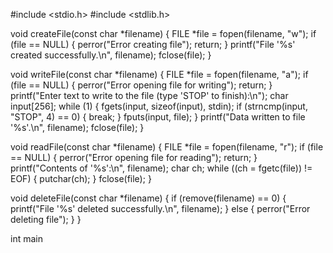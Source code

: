 #include <stdio.h>
#include <stdlib.h>

void createFile(const char *filename) {
    FILE *file = fopen(filename, "w");
    if (file == NULL) {
        perror("Error creating file");
        return;
    }
    printf("File '%s' created successfully.\n", filename);
    fclose(file);
}

void writeFile(const char *filename) {
    FILE *file = fopen(filename, "a");
    if (file == NULL) {
        perror("Error opening file for writing");
        return;
    }
    printf("Enter text to write to the file (type 'STOP' to finish):\n");
    char input[256];
    while (1) {
        fgets(input, sizeof(input), stdin);
        if (strncmp(input, "STOP", 4) == 0) {
            break;
        }
        fputs(input, file);
    }
    printf("Data written to file '%s'.\n", filename);
    fclose(file);
}

void readFile(const char *filename) {
    FILE *file = fopen(filename, "r");
    if (file == NULL) {
        perror("Error opening file for reading");
        return;
    }
    printf("Contents of '%s':\n", filename);
    char ch;
    while ((ch = fgetc(file)) != EOF) {
        putchar(ch);
    }
    fclose(file);
}

void deleteFile(const char *filename) {
    if (remove(filename) == 0) {
        printf("File '%s' deleted successfully.\n", filename);
    } else {
        perror("Error deleting file");
    }
}

int main
<!---
Pratik18839/Pratik18839 is a ✨ special ✨ repository because its `README.md` (this file) appears  click the Preview link to take a look at your changes.
--->
